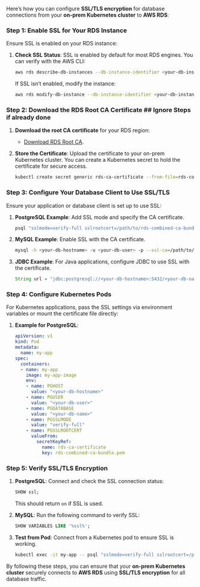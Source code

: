 Here’s how you can configure **SSL/TLS encryption** for database connections from your **on-prem Kubernetes cluster** to **AWS RDS**:

### Step 1: Enable SSL for Your RDS Instance

Ensure SSL is enabled on your RDS instance:

1. **Check SSL Status**: SSL is enabled by default for most RDS engines. You can verify with the AWS CLI:

   ```bash
   aws rds describe-db-instances --db-instance-identifier <your-db-instance-id>
   ```

   If SSL isn’t enabled, modify the instance:

   ```bash
   aws rds modify-db-instance --db-instance-identifier <your-db-instance-id> --enable-ssl --apply-immediately
   ```

### Step 2: Download the RDS Root CA Certificate ## Ignore Steps if already done

1. **Download the root CA certificate** for your RDS region:

   - [Download RDS Root CA](https://s3.amazonaws.com/rds-downloads/rds-combined-ca-bundle.pem).

2. **Store the Certificate**: Upload the certificate to your on-prem Kubernetes cluster. You can create a Kubernetes secret to hold the certificate for secure access.

   ```bash
   kubectl create secret generic rds-ca-certificate --from-file=rds-combined-ca-bundle.pem=/path/to/rds-combined-ca-bundle.pem --namespace <your-namespace>
   ```

### Step 3: Configure Your Database Client to Use SSL/TLS

Ensure your application or database client is set up to use SSL:

1. **PostgreSQL Example**: Add SSL mode and specify the CA certificate.

   ```bash
   psql "sslmode=verify-full sslrootcert=/path/to/rds-combined-ca-bundle.pem host=<your-db-hostname> dbname=<your-db-name> user=<your-db-user> password=<your-db-password>"
   ```

2. **MySQL Example**: Enable SSL with the CA certificate.

   ```bash
   mysql -h <your-db-hostname> -u <your-db-user> -p --ssl-ca=/path/to/rds-combined-ca-bundle.pem --ssl-mode=REQUIRED
   ```

3. **JDBC Example**: For Java applications, configure JDBC to use SSL with the certificate.

   ```java
   String url = "jdbc:postgresql://<your-db-hostname>:5432/<your-db-name>?ssl=true&sslmode=verify-full&sslrootcert=/path/to/rds-combined-ca-bundle.pem";
   ```

### Step 4: Configure Kubernetes Pods

For Kubernetes applications, pass the SSL settings via environment variables or mount the certificate file directly:

1. **Example for PostgreSQL**:

   ```yaml
   apiVersion: v1
   kind: Pod
   metadata:
     name: my-app
   spec:
     containers:
     - name: my-app
       image: my-app-image
       env:
       - name: PGHOST
         value: "<your-db-hostname>"
       - name: PGUSER
         value: "<your-db-user>"
       - name: PGDATABASE
         value: "<your-db-name>"
       - name: PGSSLMODE
         value: "verify-full"
       - name: PGSSLROOTCERT
         valueFrom:
           secretKeyRef:
             name: rds-ca-certificate
             key: rds-combined-ca-bundle.pem
   ```

### Step 5: Verify SSL/TLS Encryption

1. **PostgreSQL**: Connect and check the SSL connection status:

   ```sql
   SHOW ssl;
   ```

   This should return `on` if SSL is used.

2. **MySQL**: Run the following command to verify SSL:

   ```sql
   SHOW VARIABLES LIKE '%ssl%';
   ```

3. **Test from Pod**: Connect from a Kubernetes pod to ensure SSL is working.

   ```bash
   kubectl exec -it my-app -- psql "sslmode=verify-full sslrootcert=/path/to/rds-combined-ca-bundle.pem host=<your-db-hostname> dbname=<your-db-name> user=<your-db-user> password=<your-db-password>"
   ```

By following these steps, you can ensure that your **on-prem Kubernetes cluster** securely connects to **AWS RDS** using **SSL/TLS encryption** for all database traffic.
